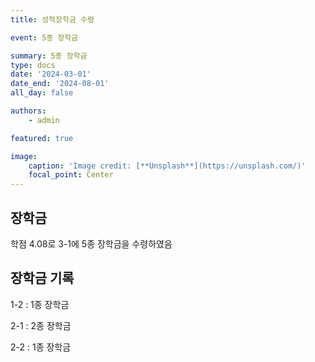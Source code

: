 ```yaml
---
title: 성적장학금 수령

event: 5종 장학금

summary: 5종 장학금
type: docs
date: '2024-03-01'
date_end: '2024-08-01'
all_day: false

authors:
    - admin

featured: true

image:
    caption: 'Image credit: [**Unsplash**](https://unsplash.com/)'
    focal_point: Center
---
```


## 장학금
학점 4.08로 3-1에 5종 장학금을 수령하였음

## 장학금 기록
1-2 : 1종 장학금

2-1 : 2종 장학금

2-2 : 1종 장학금



